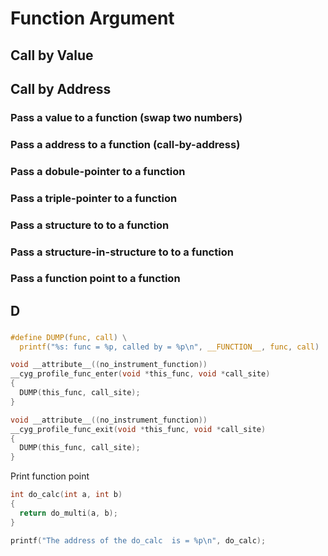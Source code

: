 # Function Argument

## Call by Value

## Call by Address

### Pass a value to a function (swap two numbers)

### Pass a address to a function  (call-by-address)

### Pass a dobule-pointer to a function

### Pass a triple-pointer to a function

### Pass a structure to to a function

### Pass a structure-in-structure to to a function

### Pass a function point to a function

## D

### 


``` c
#define DUMP(func, call) \
  printf("%s: func = %p, called by = %p\n", __FUNCTION__, func, call)

void __attribute__((no_instrument_function))
__cyg_profile_func_enter(void *this_func, void *call_site)
{
  DUMP(this_func, call_site);
}

void __attribute__((no_instrument_function))
__cyg_profile_func_exit(void *this_func, void *call_site)
{
  DUMP(this_func, call_site);
}
```

Print function point

``` c
int do_calc(int a, int b)
{
  return do_multi(a, b);
}

printf("The address of the do_calc  is = %p\n", do_calc);
```
